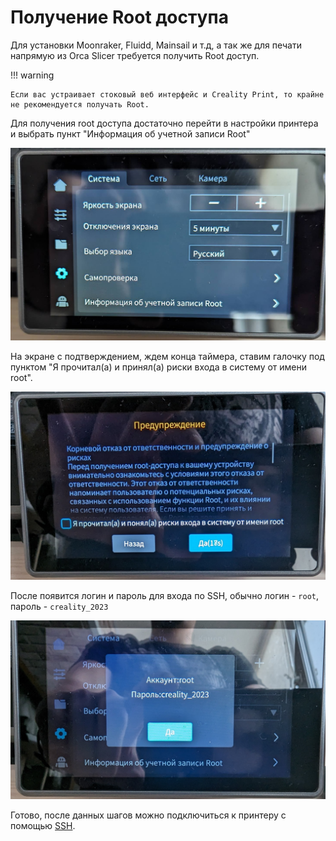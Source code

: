 # Получение Root доступа

Для установки Moonraker, Fluidd, Mainsail и т.д, а так же для печати напрямую из Orca Slicer требуется получить Root доступ.

!!! warning 
    
    Если вас устраивает стоковый веб интерфейс и Creality Print, то крайне не рекомендуется получать Root.
    
Для получения root доступа достаточно перейти в настройки принтера и выбрать пункт "Информация об учетной записи Root"

![Шаг 1](assets/root-step-1.png)

На экране с подтверждением, ждем конца таймера, ставим галочку под пунктом "Я прочитал(а) и принял(а) риски входа в систему от имени root".

![Шаг 2](assets/root-step-2.png)

После появится логин и пароль для входа по SSH, обычно логин - `root`, пароль - `creality_2023`

![Шаг 3](assets/root-step-3.png)


Готово, после данных шагов можно подключиться к принтеру с помощью [SSH](ssh.md).